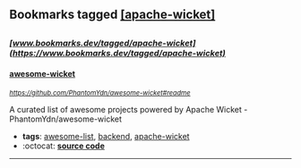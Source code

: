 ## Bookmarks tagged [[apache-wicket]](https://www.bookmarks.dev?q=[apache-wicket])

_<sup><sup>[www.bookmarks.dev/tagged/apache-wicket](https://www.bookmarks.dev/tagged/apache-wicket)</sup></sup>_
---
#### [awesome-wicket](https://github.com/PhantomYdn/awesome-wicket#readme)
_<sup>https://github.com/PhantomYdn/awesome-wicket#readme</sup>_

A curated list of awesome projects powered by Apache Wicket  - PhantomYdn/awesome-wicket
* **tags**: [awesome-list](../tagged/awesome-list.md), [backend](../tagged/backend.md), [apache-wicket](../tagged/apache-wicket.md)
* :octocat: **[source code](https://github.com/PhantomYdn/awesome-wicket#readme)**
---
